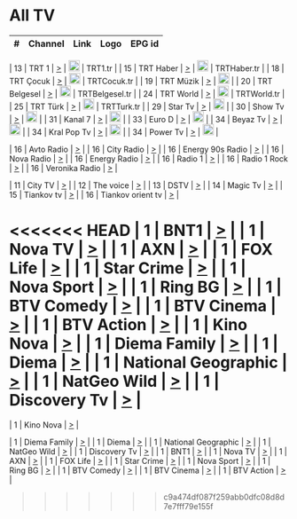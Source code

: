 <h1>All TV</h1>

| #   | Channel        | Link  | Logo | EPG id |
|:---:|:--------------:|:-----:|:----:|:------:|

| 13  | TRT 1            | [>](https://tv-trt1.medya.trt.com.tr/master.m3u8) | <img height="20" src="https://i.imgur.com/j786OLG.png"/> | TRT1.tr |
| 15  | TRT Haber        | [>](https://tv-trthaber.medya.trt.com.tr/master.m3u8) | <img height="20" src="https://i.imgur.com/OVfo8Ab.png"/> | TRTHaber.tr |
| 18  | TRT Çocuk        | [>](https://tv-trtcocuk.medya.trt.com.tr/master.m3u8) | <img height="20" src="https://i.imgur.com/QLFmD6d.png"/> | TRTCocuk.tr |
| 19  | TRT Müzik        | [>](https://tv-trtmuzik.medya.trt.com.tr/master.m3u8) | <img height="20" src="https://i.imgur.com/fIVFCEd.png"/> |
| 20  | TRT Belgesel     | [>](https://tv-trtbelgesel.medya.trt.com.tr/master.m3u8) | <img height="20" src="https://i.imgur.com/MGO87pe.png"/> | TRTBelgesel.tr |
| 24  | TRT World        | [>](https://tv-trtworld.medya.trt.com.tr/master.m3u8) | <img height="20" src="https://i.imgur.com/JEA2xpv.png"/> | TRTWorld.tr |
| 25  | TRT Türk         | [>](https://tv-trtturk.medya.trt.com.tr/master.m3u8) | <img height="20" src="https://i.imgur.com/OSTOQNw.png"/> | TRTTurk.tr |
| 29  | Star Tv   | [>](https://dogus-live.daioncdn.net/startv/startv_360p.m3u8) | <img height="20" src="https://i.imgur.com/IebUZx1.png"/> |
| 30  | Show Tv     | [>](https://ciner-live.daioncdn.net/showtv/showtv.m3u8) | <img height="20" src="https://i.imgur.com/IebUZx1.png"/> |
| 31  | Kanal 7     | [>](https://kanal7-live.daioncdn.net/kanal7/kanal7.m3u8) | <img height="20" src="https://i.imgur.com/IebUZx1.png"/> |
| 33  | Euro D    | [>](https://www.youtube.com/user/KanalD/live) | <img height="20" src="https://i.imgur.com/IebUZx1.png"/> |
| 34  | Beyaz Tv     | [>](https://beyaztv-live.daioncdn.net/beyaztv/beyaztv.m3u8) | <img height="20" src="https://i.imgur.com/IebUZx1.png"/> |
| 34  | Kral Pop Tv     | [>](https://www.youtube.com/watch?v=GuFTuKoXepw) | <img height="20" src="https://i.imgur.com/IebUZx1.png"/> |
| 34  | Power Tv     | [>](https://livetv.powerapp.com.tr/powerTV/powerhd.smil/chunklist.m3u8) | <img height="20" src="https://i.imgur.com/IebUZx1.png"/> |

| 16  | Avto Radio | [>](http://stream.metacast.eu/avtoradio.mp3.m3u) |
| 16  | City Radio | [>](http://stream.metacast.eu/city.aac.m3u) |
| 16  | Energy 90s Radio | [>](http://stream.metacast.eu/energy-90s.m3u) |
| 16  | Nova Radio | [>](http://stream.metacast.eu/nova.aac.m3u) |
| 16  | Energy Radio | [>](http://stream.metacast.eu/nrj.aac.m3u) |
| 16  | Radio 1 | [>](http://stream.metacast.eu/radio1.aac.m3u) |
| 16  | Radio 1 Rock | [>](http://stream.metacast.eu/radio1rock.aac.m3u) |
| 16  | Veronika Radio | [>](http://stream.metacast.eu/veronika.aac.m3u) |

| 11  | City TV | [>](https://tv.city.bg/play/tshls/citytv/index.m3u8) |
| 12  | The voice | [>](https://bss1.neterra.tv/thevoice/thevoice.m3u8) |
| 13  | DSTV | [>](http://46.249.95.140:8081/hls/data.m3u8) |
| 14  | Magic Tv | [>](https://bss1.neterra.tv/magictv/magictv.m3u8) |
| 15  | Tiankov tv | [>](https://streamer103.neterra.tv/tiankov-folk/live.m3u8) |
| 16  | Tiankov orient tv | [>](https://streamer103.neterra.tv/tiankov-orient/live.m3u8) |

<<<<<<< HEAD
| 1 | BNT1 | [>](https://ymkaya.xyz:39421/tv/bnt1/playlist.m3u8?wmsAuthSign=c2VydmVyX3RpbWU9MS8yMy8yMDI1IDE6Mzc6MDEgUE0maGFzaF92YWx1ZT03RXFVdU9sbnFBV0J3TnczNG1XMEZBPT0mdmFsaWRtaW51dGVzPTYw) |
| 1 | Nova TV | [>](https://ymkaya.xyz:39421/tv/novatv/playlist.m3u8?wmsAuthSign=c2VydmVyX3RpbWU9MS8yMy8yMDI1IDE6Mzc6MTIgUE0maGFzaF92YWx1ZT1rdk44ZGN3bFlsbVM4L0MxRXdRSXRnPT0mdmFsaWRtaW51dGVzPTYw) |
| 1 | AXN | [>](https://ymkaya.xyz:39421/tv/axn/playlist.m3u8?wmsAuthSign=c2VydmVyX3RpbWU9MS8yMy8yMDI1IDE6Mzc6MjMgUE0maGFzaF92YWx1ZT16OEsvQ1diNVVtd1g4SndlbjMvZVlRPT0mdmFsaWRtaW51dGVzPTYw) |
| 1 | FOX Life | [>](https://ymkaya.xyz:39421/tv/foxlife/playlist.m3u8?wmsAuthSign=c2VydmVyX3RpbWU9MS8yMy8yMDI1IDE6Mzc6MzQgUE0maGFzaF92YWx1ZT1sNE1jWUs3ZENEdi9kOGZucE5oSk13PT0mdmFsaWRtaW51dGVzPTYw) |
| 1 | Star Crime | [>](https://ymkaya.xyz:39421/tv/foxcrime/playlist.m3u8?wmsAuthSign=c2VydmVyX3RpbWU9MS8yMy8yMDI1IDE6Mzc6NDQgUE0maGFzaF92YWx1ZT1JN2pCeWlPaXZHbjhtZ1R4QnlGdU13PT0mdmFsaWRtaW51dGVzPTYw) |
| 1 | Nova Sport | [>](https://ymkaya.xyz:39421/tv/novasport/playlist.m3u8?wmsAuthSign=c2VydmVyX3RpbWU9MS8yMy8yMDI1IDE6Mzc6NTQgUE0maGFzaF92YWx1ZT1JY2RiNTNnaFhPNHVEWUxTS09rek9BPT0mdmFsaWRtaW51dGVzPTYw) |
| 1 | Ring BG | [>](https://ymkaya.xyz:39421/tv/ringbg/playlist.m3u8?wmsAuthSign=c2VydmVyX3RpbWU9MS8yMy8yMDI1IDE6Mzg6MDQgUE0maGFzaF92YWx1ZT0reDVUdzg2ZzArNDVOajE4RWk1cjVRPT0mdmFsaWRtaW51dGVzPTYw) |
| 1 | BTV Comedy | [>](https://ymkaya.xyz:39421/tv/btvcomedy/playlist.m3u8?wmsAuthSign=c2VydmVyX3RpbWU9MS8yMy8yMDI1IDE6Mzg6MTQgUE0maGFzaF92YWx1ZT1uRUxyR1A5NU05bGRqR2x6ZVZJVENBPT0mdmFsaWRtaW51dGVzPTYw) |
| 1 | BTV Cinema | [>](https://ymkaya.xyz:39421/tv/btvcinema/playlist.m3u8?wmsAuthSign=c2VydmVyX3RpbWU9MS8yMy8yMDI1IDE6Mzg6MjUgUE0maGFzaF92YWx1ZT1Ja0J2d3VsWkJ6KzBKSXhIV0dSL0JBPT0mdmFsaWRtaW51dGVzPTYw) |
| 1 | BTV Action | [>](https://ymkaya.xyz:39421/tv/btvaction/playlist.m3u8?wmsAuthSign=c2VydmVyX3RpbWU9MS8yMy8yMDI1IDE6Mzg6MzUgUE0maGFzaF92YWx1ZT1CNm5MM29CTEFiMmEvNUk5RzhpSmpBPT0mdmFsaWRtaW51dGVzPTYw) |
| 1 | Kino Nova | [>](https://ymkaya.xyz:39421/tv/kinonova/playlist.m3u8?wmsAuthSign=c2VydmVyX3RpbWU9MS8yMy8yMDI1IDE6Mzg6NDUgUE0maGFzaF92YWx1ZT1KalFreng1aElKcW9Cbk5WclJCK0lRPT0mdmFsaWRtaW51dGVzPTYw) |
| 1 | Diema Family | [>](https://ymkaya.xyz:39421/tv/diemafamily/playlist.m3u8?wmsAuthSign=c2VydmVyX3RpbWU9MS8yMy8yMDI1IDE6Mzg6NTUgUE0maGFzaF92YWx1ZT10WDhNc1J2b0FScDM0S0NKZExldDNRPT0mdmFsaWRtaW51dGVzPTYw) |
| 1 | Diema | [>](https://ymkaya.xyz:39421/tv/diema/playlist.m3u8?wmsAuthSign=c2VydmVyX3RpbWU9MS8yMy8yMDI1IDE6Mzk6NTAgUE0maGFzaF92YWx1ZT1OaEpERU4rNE83S3E4T1g1czJIWHlBPT0mdmFsaWRtaW51dGVzPTYw) |
| 1 | National Geographic | [>](https://ymkaya.xyz:39421/tv/natgeo/playlist.m3u8?wmsAuthSign=c2VydmVyX3RpbWU9MS8yMy8yMDI1IDE6NDA6MDAgUE0maGFzaF92YWx1ZT1lNzBPV0dsQWROTE1GVnVaN3V0WXVRPT0mdmFsaWRtaW51dGVzPTYw) |
| 1 | NatGeo Wild | [>](https://ymkaya.xyz:39421/tv/natgeowild/playlist.m3u8?wmsAuthSign=c2VydmVyX3RpbWU9MS8yMy8yMDI1IDE6NDA6MTAgUE0maGFzaF92YWx1ZT15MVdVQ0lvZWRhUDdnSVNqZktFZ3NRPT0mdmFsaWRtaW51dGVzPTYw) |
| 1 | Discovery Tv | [>](https://ymkaya.xyz:39421/tv/discovery/playlist.m3u8?wmsAuthSign=c2VydmVyX3RpbWU9MS8yMy8yMDI1IDE6NDA6MjAgUE0maGFzaF92YWx1ZT02cHJva0FyTFZHcWNvWFZXM0FEWG1nPT0mdmFsaWRtaW51dGVzPTYw) |
=======


| 1 | Kino Nova | [>](https://ymkaya.xyz:11336/tv/kinonova/playlist.m3u8?wmsAuthSign=c2VydmVyX3RpbWU9MS8yLzIwMjUgNDo0MDoyMCBBTSZoYXNoX3ZhbHVlPWlFS1FrWEtMMVRFM3l5YklUWUJQUHc9PSZ2YWxpZG1pbnV0ZXM9NjA=) |

| 1 | Diema Family | [>](https://ymkaya.xyz:11336/tv/diemafamily/playlist.m3u8?wmsAuthSign=c2VydmVyX3RpbWU9MS8yLzIwMjUgNDo0MDozMCBBTSZoYXNoX3ZhbHVlPUVUaTVKTldvZTF5WVVCM0YwL21kaXc9PSZ2YWxpZG1pbnV0ZXM9NjA=) |
| 1 | Diema | [>](https://ymkaya.xyz:11336/tv/diema/playlist.m3u8?wmsAuthSign=c2VydmVyX3RpbWU9MS8yLzIwMjUgNDo0MDo0MCBBTSZoYXNoX3ZhbHVlPVlYMWVJT2NuUjNpUTBsaytEUFFOS2c9PSZ2YWxpZG1pbnV0ZXM9NjA=) |
| 1 | National Geographic | [>](https://ymkaya.xyz:11336/tv/natgeo/playlist.m3u8?wmsAuthSign=c2VydmVyX3RpbWU9MS8yLzIwMjUgNDo0MTo0MSBBTSZoYXNoX3ZhbHVlPTJQTlVmcG5nYWx0M013eUhGRGxnd0E9PSZ2YWxpZG1pbnV0ZXM9NjA=) |
| 1 | NatGeo Wild | [>](https://ymkaya.xyz:11336/tv/natgeowild/playlist.m3u8?wmsAuthSign=c2VydmVyX3RpbWU9MS8yLzIwMjUgNDo0MTo1MSBBTSZoYXNoX3ZhbHVlPVl1OXZaTTliN0hGWEN3eDBYd1duNkE9PSZ2YWxpZG1pbnV0ZXM9NjA=) |
| 1 | Discovery Tv | [>](https://ymkaya.xyz:11336/tv/discovery/playlist.m3u8?wmsAuthSign=c2VydmVyX3RpbWU9MS8yLzIwMjUgNDo0MjowMSBBTSZoYXNoX3ZhbHVlPWtBQmdLNlY2RmQwWElzMVYzSDJyVkE9PSZ2YWxpZG1pbnV0ZXM9NjA=) |
| 1 | BNT1 | [>](https://ymkaya.xyz:11336/tv/bnt1/playlist.m3u8?wmsAuthSign=c2VydmVyX3RpbWU9MS8yLzIwMjUgNDozODozOCBBTSZoYXNoX3ZhbHVlPVVrMVlRQXpJWlhYeUh6ZFVpSC9NMUE9PSZ2YWxpZG1pbnV0ZXM9NjA=) |
| 1 | Nova TV | [>](https://ymkaya.xyz:11336/tv/novatv/playlist.m3u8?wmsAuthSign=c2VydmVyX3RpbWU9MS8yLzIwMjUgNDozODo0OCBBTSZoYXNoX3ZhbHVlPUVxQjh1a0ZzYkVGZU8zZDFGTzdreVE9PSZ2YWxpZG1pbnV0ZXM9NjA=) |
| 1 | AXN | [>](https://ymkaya.xyz:11336/tv/axn/playlist.m3u8?wmsAuthSign=c2VydmVyX3RpbWU9MS8yLzIwMjUgNDozODo1OCBBTSZoYXNoX3ZhbHVlPUpkWStGY1hkNXhaOVpPZ0thQ0FZL3c9PSZ2YWxpZG1pbnV0ZXM9NjA=) |
| 1 | FOX Life | [>](https://ymkaya.xyz:11336/tv/foxlife/playlist.m3u8?wmsAuthSign=c2VydmVyX3RpbWU9MS8yLzIwMjUgNDozOToxMCBBTSZoYXNoX3ZhbHVlPWt1ZDc1T3AzYlZDTjJnSy9TU0xJZlE9PSZ2YWxpZG1pbnV0ZXM9NjA=) |
| 1 | Star Crime | [>](https://ymkaya.xyz:11336/tv/foxcrime/playlist.m3u8?wmsAuthSign=c2VydmVyX3RpbWU9MS8yLzIwMjUgNDozOToyMCBBTSZoYXNoX3ZhbHVlPXIwVU45Nm9FR1l2enNkTG9TanBxbmc9PSZ2YWxpZG1pbnV0ZXM9NjA=) |
| 1 | Nova Sport | [>](https://ymkaya.xyz:11336/tv/novasport/playlist.m3u8?wmsAuthSign=c2VydmVyX3RpbWU9MS8yLzIwMjUgNDozOTozMCBBTSZoYXNoX3ZhbHVlPXlSZ0UxazVaM0xhSmc0NmR4T0c1T2c9PSZ2YWxpZG1pbnV0ZXM9NjA=) |
| 1 | Ring BG | [>](https://ymkaya.xyz:11336/tv/ringbg/playlist.m3u8?wmsAuthSign=c2VydmVyX3RpbWU9MS8yLzIwMjUgNDozOTo0MCBBTSZoYXNoX3ZhbHVlPTR4aUlFNHVUYWN4enY1WkVuOFZma2c9PSZ2YWxpZG1pbnV0ZXM9NjA=) |
| 1 | BTV Comedy | [>](https://ymkaya.xyz:11336/tv/btvcomedy/playlist.m3u8?wmsAuthSign=c2VydmVyX3RpbWU9MS8yLzIwMjUgNDozOTo1MCBBTSZoYXNoX3ZhbHVlPUtrMTJ2RHNTTUU1RFp1ZkVOdXFSK3c9PSZ2YWxpZG1pbnV0ZXM9NjA=) |
| 1 | BTV Cinema | [>](https://ymkaya.xyz:11336/tv/btvcinema/playlist.m3u8?wmsAuthSign=c2VydmVyX3RpbWU9MS8yLzIwMjUgNDozOTo1OSBBTSZoYXNoX3ZhbHVlPTZWcU9FZW56cG1NM1lrYy8xNE5NeHc9PSZ2YWxpZG1pbnV0ZXM9NjA=) |
| 1 | BTV Action | [>](https://ymkaya.xyz:11336/tv/btvaction/playlist.m3u8?wmsAuthSign=c2VydmVyX3RpbWU9MS8yLzIwMjUgNDo0MDoxMCBBTSZoYXNoX3ZhbHVlPUlDd0ErRkZVWThyMVZwR3c2REdGZ3c9PSZ2YWxpZG1pbnV0ZXM9NjA=) |
>>>>>>> c9a474df087f259abb0dfc08d8d7e7fff79e155f
